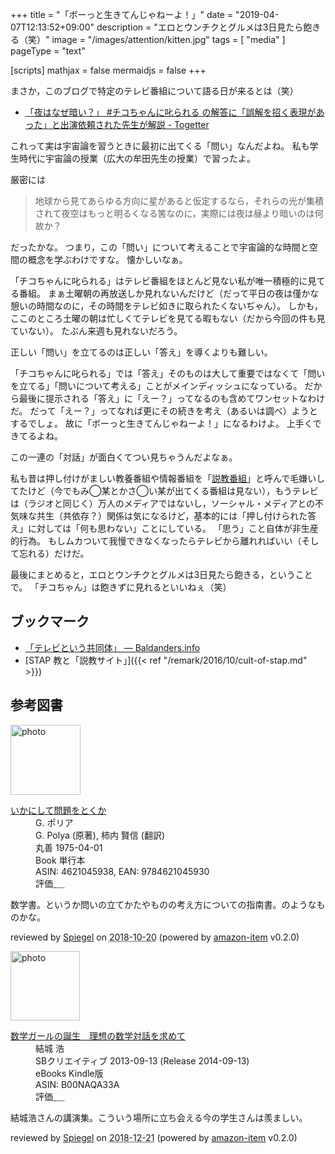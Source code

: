 +++
title = "「ボーっと生きてんじゃねーよ！」"
date = "2019-04-07T12:13:52+09:00"
description = "エロとウンチクとグルメは3日見たら飽きる（笑）"
image = "/images/attention/kitten.jpg"
tags = [ "media" ]
pageType = "text"

[scripts]
  mathjax = false
  mermaidjs = false
+++

まさか，このブログで特定のテレビ番組について語る日が来るとは（笑）

- [「夜はなぜ暗い？」 #チコちゃんに叱られる の解答に「誤解を招く表現があった」と出演依頼された先生が解説 - Togetter](https://togetter.com/li/1335249?fbclid=IwAR3cs9McYLXC73ZJV3frdG0MBGpVPi67GU6Y8qc4bv24bxkvuTWE12bYOps)

これって実は宇宙論を習うときに最初に出てくる「問い」なんだよね。
私も学生時代に宇宙論の授業（広大の牟田先生の授業）で習ったよ。

厳密には

> 地球から見てあらゆる方向に星があると仮定するなら，それらの光が集積されて夜空はもっと明るくなる筈なのに，実際には夜は昼より暗いのは何故か？

だったかな。
つまり，この「問い」について考えることで宇宙論的な時間と空間の概念を学ぶわけですな。
懐かしいなぁ。

「チコちゃんに叱られる」はテレビ番組をほとんど見ない私が唯一積極的に見てる番組。
まぁ土曜朝の再放送しか見れないんだけど（だって平日の夜は僅かな憩いの時間なのに，その時間をテレビ如きに取られたくないぢゃん）。
しかも，ここのところ土曜の朝は忙しくてテレビを見てる暇もない（だから今回の件も見ていない）。
たぶん来週も見れないだろう。

正しい「問い」を立てるのは正しい「答え」を導くよりも難しい。

「チコちゃんに叱られる」では「答え」そのものは大して重要ではなくて「問いを立てる」「問いについて考える」ことがメインディッシュになっている。
だから最後に提示される「答え」に「えー？」ってなるのも含めてワンセットなわけだ。
だって「えー？」ってなれば更にその続きを考え（あるいは調べ）ようとするでしょ。
故に「ボーっと生きてんじゃねーよ！」になるわけよ。
上手くできてるよね。

この一連の「対話」が面白くてつい見ちゃうんだよなぁ。

私も昔は押し付けがましい教養番組や情報番組を「[説教番組]」と呼んで毛嫌いしてたけど（今でもみ◯某とかさ◯い某が出てくる番組は見ない），もうテレビは（ラジオと同じく）万人のメディアではないし，ソーシャル・メディアとの不気味な共生（共依存？）関係は気になるけど，基本的には「押し付けられた答え」に対しては「何も思わない」ことにしている。
「思う」こと自体が非生産的行為。
もしムカついて我慢できなくなったらテレビから離れればいい（そして忘れる）だけだ。

最後にまとめると，エロとウンチクとグルメは3日見たら飽きる，ということで。
「チコちゃん」は飽きずに見れるといいねぇ（笑）

## ブックマーク

- [「テレビという共同体」 — Baldanders.info](https://baldanders.info/spiegel/log2/000307.shtml)
- [STAP 教と「説教サイト」]({{< ref "/remark/2016/10/cult-of-stap.md" >}})

[説教番組]: https://baldanders.info/spiegel/log/nikki-s/200206.html#2303 "せち日記 - 2002年06月分"

## 参考図書

<div class="hreview">
  <div class="photo"><a class="item url" href="https://www.amazon.co.jp/%E3%81%84%E3%81%8B%E3%81%AB%E3%81%97%E3%81%A6%E5%95%8F%E9%A1%8C%E3%82%92%E3%81%A8%E3%81%8F%E3%81%8B-G-%E3%83%9D%E3%83%AA%E3%82%A2/dp/4621045938?SubscriptionId=AKIAJYVUJ3DMTLAECTHA&tag=baldandersinf-22&linkCode=xm2&camp=2025&creative=165953&creativeASIN=4621045938"><img src="https://images-fe.ssl-images-amazon.com/images/I/51XGP8AFX2L._SL160_.jpg" width="112" alt="photo"></a></div>
  <dl class="fn">
    <dt><a href="https://www.amazon.co.jp/%E3%81%84%E3%81%8B%E3%81%AB%E3%81%97%E3%81%A6%E5%95%8F%E9%A1%8C%E3%82%92%E3%81%A8%E3%81%8F%E3%81%8B-G-%E3%83%9D%E3%83%AA%E3%82%A2/dp/4621045938?SubscriptionId=AKIAJYVUJ3DMTLAECTHA&tag=baldandersinf-22&linkCode=xm2&camp=2025&creative=165953&creativeASIN=4621045938">いかにして問題をとくか</a></dt>
	<dd>G. ポリア</dd>
	<dd>G. Polya (原著), 柿内 賢信 (翻訳)</dd>
    <dd>丸善 1975-04-01</dd>
    <dd>Book 単行本</dd>
    <dd>ASIN: 4621045938, EAN: 9784621045930</dd>
    <dd>評価<abbr class="rating fa-sm" title="5">&nbsp;<i class="fas fa-star"></i>&nbsp;<i class="fas fa-star"></i>&nbsp;<i class="fas fa-star"></i>&nbsp;<i class="fas fa-star"></i>&nbsp;<i class="fas fa-star"></i></abbr></dd>
  </dl>
  <p class="description">数学書。というか問いの立てかたやものの考え方についての指南書。のようなものかな。</p>
  <p class="powered-by" >reviewed by <a href='#maker' class='reviewer'>Spiegel</a> on <abbr class="dtreviewed" title="2018-10-20">2018-10-20</abbr> (powered by <a href="https://github.com/spiegel-im-spiegel/amazon-item" >amazon-item</a> v0.2.0)</p>
</div>

<div class="hreview">
  <div class="photo"><a class="item url" href="https://www.amazon.co.jp/%E6%95%B0%E5%AD%A6%E3%82%AC%E3%83%BC%E3%83%AB%E3%81%AE%E8%AA%95%E7%94%9F-%E7%90%86%E6%83%B3%E3%81%AE%E6%95%B0%E5%AD%A6%E5%AF%BE%E8%A9%B1%E3%82%92%E6%B1%82%E3%82%81%E3%81%A6-%E7%B5%90%E5%9F%8E-%E6%B5%A9-ebook/dp/B00NAQA33A?SubscriptionId=AKIAJYVUJ3DMTLAECTHA&tag=baldandersinf-22&linkCode=xm2&camp=2025&creative=165953&creativeASIN=B00NAQA33A"><img src="https://images-fe.ssl-images-amazon.com/images/I/41hSKEDU3zL._SL160_.jpg" width="111" alt="photo"></a></div>
  <dl class="fn">
    <dt><a href="https://www.amazon.co.jp/%E6%95%B0%E5%AD%A6%E3%82%AC%E3%83%BC%E3%83%AB%E3%81%AE%E8%AA%95%E7%94%9F-%E7%90%86%E6%83%B3%E3%81%AE%E6%95%B0%E5%AD%A6%E5%AF%BE%E8%A9%B1%E3%82%92%E6%B1%82%E3%82%81%E3%81%A6-%E7%B5%90%E5%9F%8E-%E6%B5%A9-ebook/dp/B00NAQA33A?SubscriptionId=AKIAJYVUJ3DMTLAECTHA&tag=baldandersinf-22&linkCode=xm2&camp=2025&creative=165953&creativeASIN=B00NAQA33A">数学ガールの誕生　理想の数学対話を求めて</a></dt>
	<dd>結城 浩</dd>
    <dd>SBクリエイティブ 2013-09-13 (Release 2014-09-13)</dd>
    <dd>eBooks Kindle版</dd>
    <dd>ASIN: B00NAQA33A</dd>
    <dd>評価<abbr class="rating fa-sm" title="5">&nbsp;<i class="fas fa-star"></i>&nbsp;<i class="fas fa-star"></i>&nbsp;<i class="fas fa-star"></i>&nbsp;<i class="fas fa-star"></i>&nbsp;<i class="fas fa-star"></i></abbr></dd>
  </dl>
  <p class="description">結城浩さんの講演集。こういう場所に立ち会える今の学生さんは羨ましい。</p>
  <p class="powered-by" >reviewed by <a href='#maker' class='reviewer'>Spiegel</a> on <abbr class="dtreviewed" title="2018-12-21">2018-12-21</abbr> (powered by <a href="https://github.com/spiegel-im-spiegel/amazon-item" >amazon-item</a> v0.2.0)</p>
</div>
